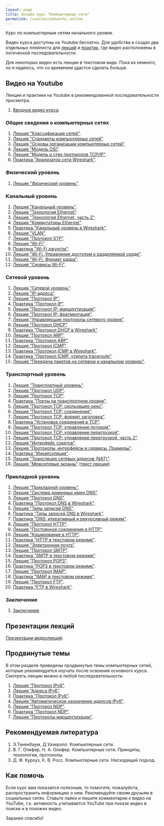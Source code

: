 ```yaml
---
layout: page
title: Онлайн курс "Компьютерные сети"
permalink: /courses/networks_online
---
```


Курс по компьютерным сетям начального уровня. 

Видео курса доступны на Youtube беспатно. Для удобства я создал два отдельных плейлиста для [лекций](https://www.youtube.com/playlist?list=PLtPJ9lKvJ4oiNMvYbOzCmWy6cRzYAh9B1) и [практик](https://www.youtube.com/playlist?list=PLtPJ9lKvJ4oiKPQ9GXOvntj44Eu8IGAJK), где видео расположены в логической последовательности.

Для некоторых видео есть лекции в текстовом виде. Пока их немного, но я надеюсь, что со временем удастся сделать больше.

## Видео на Youtube

Лекции и практики на Youtube в рекомендованной последовательности просмотра.

1. [Вводное видео курса](https://youtu.be/OLFA0soYGhw).

### Общие сведения о компьютерных сетях

1. [Лекция "Классификация сетей"](https://youtu.be/Y4LK1OZ54h0).
2. [Лекция "Стандарты компьютерных сетей"](https://youtu.be/1dWCwQpqydU).
3. [Лекция "Основы организации компьютерных сетей"](https://youtu.be/EPvxn9KvBvs).
4. [Лекция "Модель OSI"](https://youtu.be/Tt8BTkxz_Vc).
5. [Лекция "Модель и стек протоколов TCP/IP"](https://youtu.be/UZo4ffQ-aAc).
6. [Практика "Анализатор сети Wireshark"](https://youtu.be/Cc5wi1bxmpc).

### Физический уровень

1. [Лекция "Физический уровень"](https://youtu.be/yIf7hrgw8P4).

### Канальный уровень

1. [Лекция "Канальный уровень"](https://youtu.be/JBM9TSBeo5Y).
2. [Лекция "Технология Ethernet"](https://youtu.be/AtWcd_vCyUk).
3. [Лекция "Технология Ethernet, часть 2"](https://youtu.be/GZo0-CHTteo).
4. [Лекция "Коммутаторы Ethernet"](https://youtu.be/bdbsPC3b09A).
5. [Практика "Канальный уровень в Wireshark"](https://youtu.be/HsPurrcG_9Y).
6. [Лекция "VLAN"](https://youtu.be/Ig4WoXWzhNc).
7. [Лекция "Протокол STP"](https://youtu.be/xtHlGmd94ec).
8. [Лекция "Wi-Fi"](https://youtu.be/pXG-4L2Hn9M).
9. [Практика "Wi-Fi джунгли"](https://youtu.be/IXkw5x9t3wg).
10. [Лекция "Wi-Fi. Управление доступом к разделяемой среде"](https://youtu.be/9eWeUaHA_Us).
11. [Лекция "Wi-Fi. Формат кадра"](https://youtu.be/nhhDsnQoWh0).
12. [Лекция "Сервисы Wi-Fi"](https://youtu.be/FYAuqKjEpLs).


### Сетевой уровень

1. [Лекция "Сетевой уровень"](https://youtu.be/Vm7UZvEgPT8).
2. [Лекция "IP-адреса"](https://youtu.be/W87uM_VqicY).
3. [Лекция "Протокол IP"](https://youtu.be/b_Pv7FRLH0M).
4. [Практика "Протокол IP"](https://youtu.be/nY7RksxUJ6U).
5. [Лекция "Протокол IP: маршрутизация"](https://youtu.be/7cIiK3jbK0s).
6. [Лекция "Протокол IP: фрагментация"](https://youtu.be/jbt1AKyJ4gw).
7. [Лекция "Управляющие протоколы сетевого уровня"](https://youtu.be/s1fZQgV67yY).
8. [Лекция "Протокол DHCP"](https://youtu.be/uZJ8WVdw-Ck).
9. [Практика "Протокол DHCP в Wireshark"](https://youtu.be/WaP4SZY0GJQ).
10. [Лекция "Протокол ARP"](https://youtu.be/EZkkodleWqc).
11. [Практика "Протокол ARP"](https://youtu.be/0UbLESURFwQ).
12. [Лекция "Протокол ICMP"](https://youtu.be/9iG6ECpF-ko).
13. [Практика "Протокол ICMP в Wireshark"](https://youtu.be/5S-4L0YUVDw).
14. [Практика "Протокол ICMP, утилита traceroute"](https://youtu.be/TbsBhyyIth4).
15. [Лекция "Передача пакетов на сетевом и канальном уровнях"](https://youtu.be/sHHg-Ni3eIU).

### Транспортный уровень

1. [Лекция "Транспортный уровень"](https://youtu.be/g7vq-JVId58).
2. [Лекция "Протокол UDP"](https://youtu.be/GBrLfZvRrd8).
3. [Лекция "Протокол TCP"](https://youtu.be/CKUOb4htnB4).
4. [Практика "Порты на транспортном уровне"](https://youtu.be/_7O9On9_TZE).
5. [Лекция "Протокол TCP: скользящее окно"](https://youtu.be/hd6QNXK5rPk).
6. [Лекция "Протокол TCP: соединение"](https://youtu.be/vt69HEbZ_pI).
7. [Лекция "Протокол TCP: формат заголовка"](https://youtu.be/wP8iUpM5DHU).
8. [Практика "Установка соединения в TCP"](https://youtu.be/REjQGkrREKg).
9. [Лекция "Протокол TCP: управление потоком"](https://youtu.be/YCW4fLqFlME).
10. [Лекция "Протокол TCP: управление перегрузкой"](https://youtu.be/lGUPQjvSMeo).
11. [Лекция "Протокол TCP: управление перегрузкой, часть 2"](https://youtu.be/H6rMGYRKI2s).
12. [Лекция "Интерфейс сокетов"](https://youtu.be/_vAjHdh92YU).
13. [Лекция "Протоколы, интерфейсы и сервисы. Примеры"](https://youtu.be/VGcKWSqrjgE).
14. [Практика "Инкапсуляция"](https://youtu.be/qKuw2HJQVzk).
15. [Лекция "Трансляция сетевых адресов (NAT)"](https://youtu.be/F7kCOa6PybQ).
16. [Лекция "Межсетевые экраны"](https://youtu.be/9r6z9qggSIc) ([текст лекции](/computer_networks/2016/10/15/Firewalls.html)).

### Прикладной уровень

1. [Лекция "Прикладной уровень"](https://youtu.be/l_MAOvAbYho).
2. [Лекция "Система доменных имен DNS"](https://youtu.be/B0J0c0KLtbQ).
3. [Лекция "Протокол DNS"](https://youtu.be/yAlm-jTneeY).
4. [Практика "Протокол DNS в Wireshark"](https://youtu.be/i6fh-kb4Qps).
5. [Лекция "Типы записей DNS"](https://youtu.be/mvMYV0Hfig4).
6. [Практика "Типы записей DNS в Wireshark"](https://youtu.be/Ivg38bGTyAU).
7. [Практика "DNS: итеративный и рекурсивный режим"](https://youtu.be/no9yc-BHaFA).
8. [Лекция "Протокол HTTP"](https://youtu.be/RlccXUx4LVw).
9. [Лекция "Постоянное соединение в HTTP"](https://youtu.be/7DitlqcesKI).
10. [Лекция "Кэширование в HTTP"](https://youtu.be/esi6YZRvJzk).
11. [Практика "HTTP в текстовом режиме"](https://youtu.be/F6RYInA9IdY).
12. [Лекция "Электронная почта"](https://youtu.be/ocshYn2D_8g).
13. [Лекция "Протокол SMTP"](https://youtu.be/xUTmwcSDvSE).
14. [Практика "SMTP в текстовом режиме"](https://youtu.be/dKZ35haWChM).
15. [Лекция "Протокол POP3"](https://youtu.be/1swSSGvmnwU).
16. [Практика "POP3 в текстовом режиме"](https://youtu.be/DsbsClavuyc).
17. [Лекция "Протокол IMAP"](https://youtu.be/VGYHXIdtNS4).
18. [Практика "IMAP в текстовом режиме"](https://youtu.be/MRoyQjUfcxA).
19. [Лекция "Протокол FTP"](https://youtu.be/Uji0sQ-Co7Q).
20. [Практика "FTP в Wireshark"](https://youtu.be/ZHNPG_2kCnQ).

### Заключение

1. [Заключение](https://youtu.be/GnEuajcKU1U).

## Презентации лекций

[Презентации видеолекций](https://yadi.sk/d/I8TOPyldkM3oZ).

## Продвинутые темы 

В этом разделе приведены продвинутые темы компьютерных сетей, которые рекомендуется изучать после освоения основного курса. Смотреть лекции можно в любой последовательности.

1. [Лекция "Протокол IPv6"](https://youtu.be/Y4l8ScRLrf4).
2. [Лекция "Адреса IPv6"](https://youtu.be/KRAKAAJTxTg).
3. [Практика "Протокол IPv6"](https://youtu.be/xCEiYBmEh38).
4. [Лекция "Автоматическое назначение адресов IPv6"](https://youtu.be/GZTqZQVSY1A).
5. [Лекция "Протокол NDP"](https://youtu.be/e50Xcxeol4E).
6. [Практика "Протокол NDP"](https://youtu.be/3Gxv7VRa8xQ).
7. [Лекция "Протоколы маршрутизации"](https://youtu.be/MSg8gx3wnfQ).

## Рекомендуемая литература

1. Э.Таненбаум, Д.Уэзеролл. Компьютерные сети.
2. В. Г. Олифер, Н. А. Олифер. Компьютерные сети. Принципы, технологии, протоколы. 
3. Д. Ф. Куроуз, К. В. Росс. Компьютерные сети. Нисходящий подход.

## Как помочь

Если курс вам показался полезным, то помогите, пожалуйста, распространить информацию о нем. Рекомендуйте своим друзьям в социальных сетях. Ставьте лайки и пишите комментарии к видео на YouTube, т.к. активность учитывается YouTube при показе видео в поиске и в похожих видео.

Заранее спасибо!



